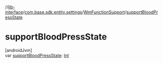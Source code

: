 //[lib-interface](../../../index.md)/[com.base.sdk.entity.settings](../index.md)/[WmFunctionSupport](index.md)/[supportBloodPressState](support-blood-press-state.md)

# supportBloodPressState

[androidJvm]\
var [supportBloodPressState](support-blood-press-state.md): [Int](https://kotlinlang.org/api/latest/jvm/stdlib/kotlin/-int/index.html)
